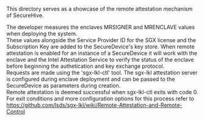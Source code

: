 This directory serves as a showcase of the remote attestation mechanism of SecureHive.  


The developer measures the enclaves MRSIGNER and MRENCLAVE values when deploying the system.  
These values alongside the Service Provider ID for the SGX license and the Subscription Key are added to the SecureDevice's key store. 
When remote attestation is enabled for an instance of a SecureDevice it will work with the enclave and the Intel Attestation Service to verify the status of the enclave before beginning the authetication and key exchange protocol.  
Requests are made using the 'sgx-lkl-ctl' tool. The sgx-lkl attestation server is configured during enclave deployment and can be passed to the SecureDevice as parameters during creation.  
Remote attestation is deemed successful when sgx-lkl-ctl exits with code 0.  
For exit conditions and more configuration options for this process refer to https://github.com/lsds/sgx-lkl/wiki/Remote-Attestation-and-Remote-Control  